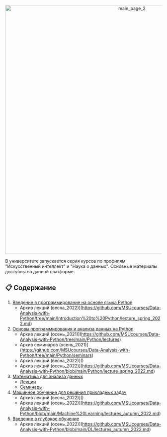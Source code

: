 <div align="center">
<img width="800" alt="main_page_2" src="https://user-images.githubusercontent.com/28728575/147977625-200530fd-7d48-4ba6-bc29-43d6bb205a5c.png">
</div>


В университете запускается серия курсов по профилям "Искусственный интеллект" и "Наука о данных". Основные материалы доступны на данной платформе.

## 📋 Содержание

1. [Введение в программирование на основе языка Python](https://github.com/MSUcourses/Data-Analysis-with-Python/tree/main/Introduction%20to%20Python)
	* Архив лекций (весна_2022)](https://github.com/MSUcourses/Data-Analysis-with-Python/tree/main/Introduction%20to%20Python/lecture_spring_2022.md)
2. [Основы программирования и анализа данных на Python](https://github.com/MSUcourses/Data-Analysis-with-Python/tree/main/Python) 
	* Архив лекций (осень_2021)](https://github.com/MSUcourses/Data-Analysis-with-Python/tree/main/Python/lectures)
	* Архив семинаров (осень_2021)](https://github.com/MSUcourses/Data-Analysis-with-Python/tree/main/Python/seminars)
	* Архив лекций (весна_2022)]()
	* Архив лекций (осень_2022)](https://github.com/MSUcourses/Data-Analysis-with-Python/blob/main/Python/lecture_spring_2022.md)
3. [Математика для анализа данных](https://github.com/MSUcourses/Data-Analysis-with-Python/tree/main/Math)
	* [Лекции](https://github.com/MSUcourses/Data-Analysis-with-Python/tree/main/Math/lectures)
	* [Семинары](https://github.com/MSUcourses/Data-Analysis-with-Python/tree/main/Math/seminars)
4. [Машинное обучение для решения прикладных задач](https://github.com/MSUcourses/Data-Analysis-with-Python/tree/main/Machine%20Learning)
	* Архив лекций (весна_2022)]()
	* Архив лекций (осень_2022)](https://github.com/MSUcourses/Data-Analysis-with-Python/blob/main/Machine%20Learning/lectures_autumn_2022.md)
5. [Введение в глубокое обучение](https://github.com/MSUcourses/Data-Analysis-with-Python/blob/main/DL/HW.md)
	* Архив лекций (осень_2022)](https://github.com/MSUcourses/Data-Analysis-with-Python/blob/main/DL/lectures_autumn_2022.md)
